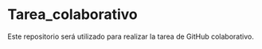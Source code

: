 # Tarea_colaborativo
Este repositorio será utilizado para realizar la tarea de GitHub colaborativo.
